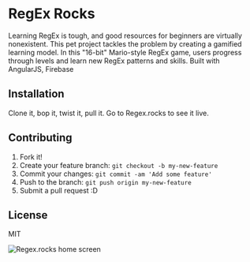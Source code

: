 # RegEx Rocks
 Learning RegEx is tough, and good resources for beginners are virtually nonexistent. This pet project tackles the problem by creating a gamified learning model. In this "16-bit" Mario-style RegEx game, users progress through levels and learn new RegEx patterns and skills. Built with AngularJS, Firebase

## Installation

Clone it, bop it, twist it, pull it.
Go to Regex.rocks to see it live.

## Contributing

1. Fork it!
2. Create your feature branch: `git checkout -b my-new-feature`
3. Commit your changes: `git commit -am 'Add some feature'`
4. Push to the branch: `git push origin my-new-feature`
5. Submit a pull request :D

## License

MIT

![Regex.rocks home screen](https://github.com/themattwilliams/rockexrocks/tree/master/images/home-screen.png "Regex.rocks!")
